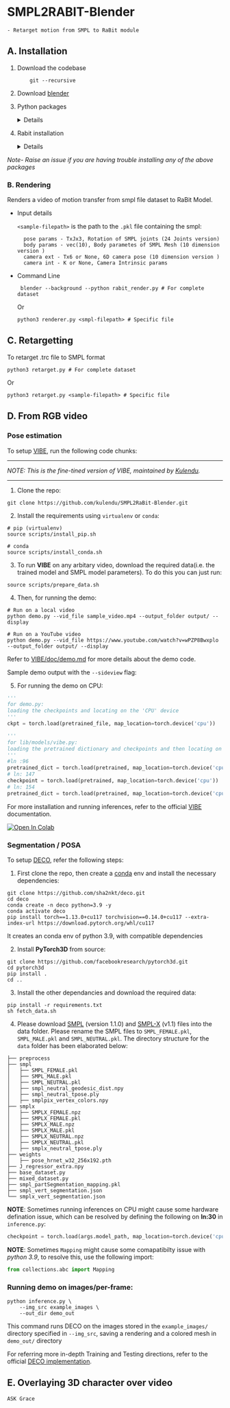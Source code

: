 # SMPL2RABIT-Blender 
    - Retarget motion from SMPL to RaBit module  

## A. Installation

1. Download the codebase
    ```
        git --recursive 
    ```

2. Download [blender](https://www.blender.org/download/)

3. Python packages 
    <details>
    <summary>  Details </summary>
    * Command Line
    
    * Open terminal using `Cntr-shift-T` or `Cmd-shift-T` then paste

    ```
        <blender-python-path> pip install meshio
    ```
            
    * Example in Linux
            
        ```
        /home/shubh/blender-4.0.1-linux-x64/4.0/python/bin/python3.10 pip install meshio
        ```
4. Rabit installation
    <details>
    <summary>  Details </summary>
    1. Clone RaBit Library

    ```
        git clone https://github.com/zhongjinluo/RaBit.git
        cd RaBit 
    ```
    2. Download model data from [link](https://drive.google.com/file/d/1yvweTYPKtmuMt5Eu7CHZ4-Do4CRYLFtp/view?usp=sharing) to `<HOME_PATH>/RaBit`

    3. Unzip 
    ```
    unzip rabit_data.zip
    ```
    </details>



*Note- Raise an issue if you are having trouble installing any of the above packages*





###  B. Rendering 
Renders a video of motion transfer from smpl file dataset to RaBit Model.  

- Input details

    `<sample-filepath>` is the path to the `.pkl` file containing the smpl:
        
        pose params - TxJx3, Rotation of SMPL joints (24 Joints version)
        body params - vec(10), Body parametes of SMPL Mesh (10 dimension version )
        camera ext - Tx6 or None, 6D camera pose (10 dimension version )
        camera int - K or None, Camera Intrinsic params



- Command Line

    ```
     blender --background --python rabit_render.py # For complete dataset
    ```
    Or 
    ```
    python3 renderer.py <smpl-filepath> # Specific file
    ```



## C. Retargetting  
To retarget .trc file to SMPL format  
```
python3 retarget.py # For complete dataset
```
Or 
```
python3 retarget.py <sample-filepath> # Specific file
```



## D. From RGB video  

### Pose estimation 
To setup [VIBE](https://github.com/mkocabas/VIBE), run the following code chunks:
<hr>

*NOTE: This is the fine-tined version of VIBE, maintained by [Kulendu](https://github.com/kulendu).*

<hr>

1. Clone the repo:
```shell
git clone https://github.com/kulendu/SMPL2RaBit-Blender.git
```

2. Install the requirements using `virtualenv` or  `conda`:
```shell
# pip (virtualenv)
source scripts/install_pip.sh

# conda
source scripts/install_conda.sh
```

3. To run **VIBE** on any arbitary video, download the required data(i.e. the trained model and SMPL model parameters). To do this you can just run:
```shell
source scripts/prepare_data.sh
```

4. Then, for running the demo:
```shell
# Run on a local video
python demo.py --vid_file sample_video.mp4 --output_folder output/ --display

# Run on a YouTube video
python demo.py --vid_file https://www.youtube.com/watch?v=wPZP8Bwxplo --output_folder output/ --display
```

Refer to [VIBE/doc/demo.md](https://github.com/mkocabas/VIBE/blob/master/doc/demo.md) for more details about the demo code.

Sample demo output with the `--sideview` flag:

5. For running the demo on CPU:
```python
''' 
for demo.py:
loading the checkpoints and locating on the 'CPU' device
'''
ckpt = torch.load(pretrained_file, map_location=torch.device('cpu'))

''' 
for lib/models/vibe.py: 
loading the pretrained dictionary and checkpoints and then locating on the 'CPU' device
'''
#ln :96
pretrained_dict = torch.load(pretrained, map_location=torch.device('cpu'))['model']
# ln: 147
checkpoint = torch.load(pretrained, map_location=torch.device('cpu'))
# ln: 154
pretrained_dict = torch.load(pretrained, map_location=torch.device('cpu'))['model']
```
For more installation and running inferences, refer to the official [VIBE](https://github.com/mkocabas/VIBE) documentation.

[![Open In Colab](https://colab.research.google.com/assets/colab-badge.svg)](https://colab.research.google.com/drive/1fZCIhiL4CwDNiMUCvePzBFbMVsA3LOZd?usp=sharing)

### Segmentation / POSA 
To setup [DECO](https://github.com/sha2nkt/deco), refer the following steps:

1. First clone the repo, then create a [conda](https://docs.conda.io/) env and install the necessary dependencies:
```shell
git clone https://github.com/sha2nkt/deco.git
cd deco
conda create -n deco python=3.9 -y
conda activate deco
pip install torch==1.13.0+cu117 torchvision==0.14.0+cu117 --extra-index-url https://download.pytorch.org/whl/cu117
```
It creates an conda env of python 3.9, with compatible dependencies

2. Install **PyTorch3D** from source:
```shell
git clone https://github.com/facebookresearch/pytorch3d.git
cd pytorch3d
pip install .
cd ..
```

3. Install the other dependancies and download the required data:
```shell
pip install -r requirements.txt
sh fetch_data.sh
```

4. Please download [SMPL](https://smpl.is.tue.mpg.de/) (version 1.1.0) and [SMPL-X](https://smpl-x.is.tue.mpg.de/) (v1.1) files into the data folder. Please rename the SMPL files to ```SMPL_FEMALE.pkl```, ```SMPL_MALE.pkl``` and ```SMPL_NEUTRAL.pkl```. The directory structure for the ```data``` folder has been elaborated below:

```
├── preprocess
├── smpl
│   ├── SMPL_FEMALE.pkl
│   ├── SMPL_MALE.pkl
│   ├── SMPL_NEUTRAL.pkl
│   ├── smpl_neutral_geodesic_dist.npy
│   ├── smpl_neutral_tpose.ply
│   ├── smplpix_vertex_colors.npy
├── smplx
│   ├── SMPLX_FEMALE.npz
│   ├── SMPLX_FEMALE.pkl
│   ├── SMPLX_MALE.npz
│   ├── SMPLX_MALE.pkl
│   ├── SMPLX_NEUTRAL.npz
│   ├── SMPLX_NEUTRAL.pkl
│   ├── smplx_neutral_tpose.ply
├── weights
│   ├── pose_hrnet_w32_256x192.pth
├── J_regressor_extra.npy
├── base_dataset.py
├── mixed_dataset.py
├── smpl_partSegmentation_mapping.pkl
├── smpl_vert_segmentation.json
└── smplx_vert_segmentation.json
```

**NOTE**: Sometimes running inferences on CPU might cause some hardware defination issue, which can be resolved by defining the following on **ln:30** in `inference.py`:
```python
checkpoint = torch.load(args.model_path, map_location=torch.device('cpu'))
```


**NOTE**: Sometimes `Mapping` might cause some comapatibilty issue with *python 3.9*, to resolve this, use the following import:
```python
from collections.abc import Mapping
```

### Running demo on images/per-frame:
```shell
python inference.py \
    --img_src example_images \
    --out_dir demo_out
```
This command runs DECO on the images stored in the `example_images/` directory specified in `--img_src`, saving a rendering and a colored mesh in `demo_out/` directory

For referring more in-depth Training and Testing directions, refer to the official [DECO implementation](https://github.com/kulendu/deco/blob/main/README.md).


## E. Overlaying 3D character over video 
    ASK Grace

